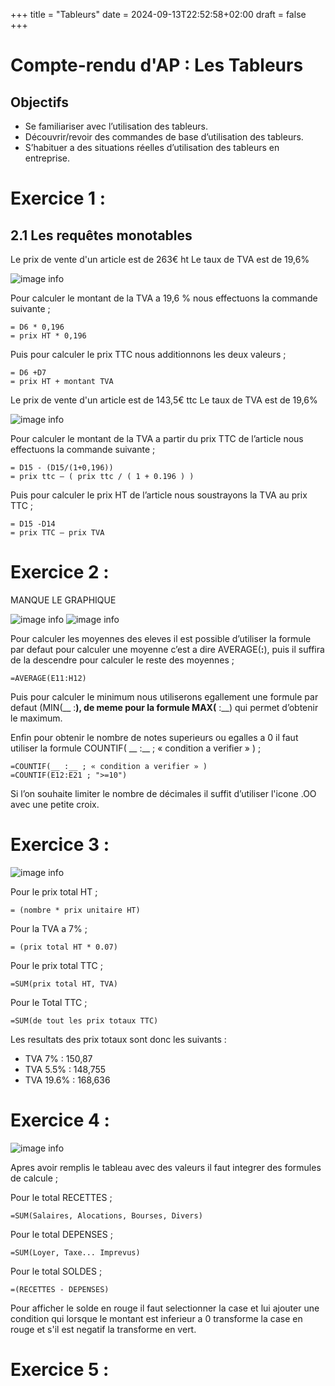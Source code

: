 +++
title = "Tableurs"
date = 2024-09-13T22:52:58+02:00
draft = false 
+++

# Compte-rendu d'AP : Les Tableurs

## Objectifs

- ­Se familiariser avec l’utilisation des tableurs.
- Découvrir/revoir des commandes de base d’utilisation des tableurs.
- S’habituer a des situations réelles d’utilisation des tableurs en entreprise.

# Exercice 1 :

## 2.1 Les requêtes monotables

Le prix de vente d'un article est de 263€ ht
Le taux de TVA est de 19,6%

![image info](/AP/tabl1.png)

Pour calculer le montant de la TVA a 19,6 % nous effectuons la commande suivante ; 
```
= D6 * 0,196
= prix HT * 0,196
```

Puis pour calculer le prix TTC nous additionnons les deux valeurs ;
```
= D6 +D7
= prix HT + montant TVA
```

Le prix de vente d'un article est de 143,5€ ttc
Le taux de TVA est de 19,6%

![image info](/AP/tabl2.png)

Pour calculer le montant de la TVA a partir du prix TTC de l’article nous effectuons la commande suivante ;
```
= D15 - (D15/(1+0,196))
= prix ttc – ( prix ttc / ( 1 + 0.196 ) )
```

Puis pour calculer le prix HT de l’article nous soustrayons la TVA au prix TTC ; 
```
= D15 -D14
= prix TTC – prix TVA
```

# Exercice 2 :

MANQUE LE GRAPHIQUE

![image info](/AP/tabl3.png)
![image info](/AP/tabl4.png)

Pour calculer les moyennes des eleves il est possible d’utiliser la formule par defaut pour calculer une moyenne c’est a dire AVERAGE(__:__), puis il suffira de la descendre pour calculer le reste des moyennes ;

```
=AVERAGE(E11:H12)
```

Puis pour calculer le minimum nous utiliserons egallement une formule par defaut (MIN(__ :__), de meme pour la formule MAX(__ :__) qui permet d’obtenir le maximum. 

Enfin pour obtenir le nombre de notes superieurs ou egalles a 0 il faut utiliser la formule COUNTIF( __ :__ ; « condition a verifier » ) ;
```
=COUNTIF(__ :__ ; « condition a verifier » )
=COUNTIF(E12:E21 ; ">=10")
```
Si l’on souhaite limiter le nombre de décimales il suffit d’utiliser l'icone .OO avec une petite croix.

# Exercice 3 :

![image info](/AP/tabl6.png)

Pour le prix total HT ;
```
= (nombre * prix unitaire HT)
```

Pour la TVA a 7% ; 
```
= (prix total HT * 0.07)
```

Pour le prix total TTC ; 
```
=SUM(prix total HT, TVA)
```

Pour le Total TTC ;
```
=SUM(de tout les prix totaux TTC)
```

Les resultats des prix totaux sont donc les suivants :
- TVA 7% : 150,87
- TVA 5.5% : 148,755
- TVA 19.6% : 168,636


# Exercice 4 :

![image info](/AP/tabl5.png)

Apres avoir remplis le tableau avec des valeurs il faut integrer des formules de calcule ;

Pour le total RECETTES ; 
```
=SUM(Salaires, Alocations, Bourses, Divers)
```

Pour le total DEPENSES ;
```
=SUM(Loyer, Taxe... Imprevus)
```

Pour le total SOLDES ;
```
=(RECETTES - DEPENSES)
```

Pour afficher le solde en rouge il faut selectionner la case et lui ajouter une condition qui lorsque le montant est inferieur a 0 transforme la case en rouge et s'il est negatif la transforme en vert.

# Exercice 5 :



